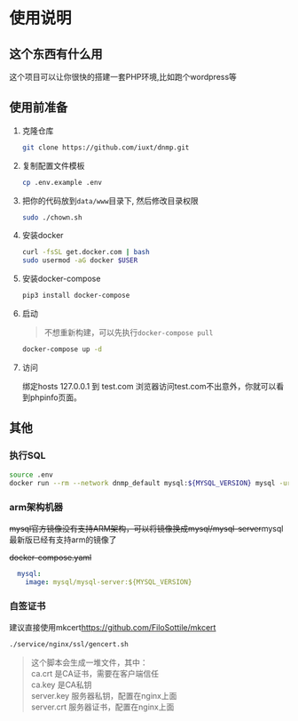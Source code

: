 # 使用说明

## 这个东西有什么用

这个项目可以让你很快的搭建一套PHP环境,比如跑个wordpress等

## 使用前准备

1. 克隆仓库

    ```bash
    git clone https://github.com/iuxt/dnmp.git
    ```

1. 复制配置文件模板

    ```bash
    cp .env.example .env
    ```

1. 把你的代码放到`data/www`目录下, 然后修改目录权限

    ```bash
    sudo ./chown.sh
    ```

1. 安装docker

    ```bash
    curl -fsSL get.docker.com | bash
    sudo usermod -aG docker $USER
    ```

1. 安装docker-compose

    ```bash
    pip3 install docker-compose
    ```

1. 启动

    > 不想重新构建，可以先执行`docker-compose pull`

    ```bash
    docker-compose up -d
    ```

1. 访问

    绑定hosts 127.0.0.1 到 test.com
    浏览器访问test.com不出意外，你就可以看到phpinfo页面。

## 其他

### 执行SQL

```bash
source .env
docker run --rm --network dnmp_default mysql:${MYSQL_VERSION} mysql -uroot -hmysql -p${MYSQL_ROOT_PASSWORD}  -e 'CREATE DATABASE `wordpress` CHARACTER SET 'utf8mb4' COLLATE 'utf8mb4_general_ci';'
```

### arm架构机器

~~mysql官方镜像没有支持ARM架构，可以将镜像换成mysql/mysql-server~~mysql最新版已经有支持arm的镜像了

~~docker-compose.yaml~~

```yaml
  mysql:
    image: mysql/mysql-server:${MYSQL_VERSION}
```

### 自签证书

建议直接使用mkcert<https://github.com/FiloSottile/mkcert>

```bash
./service/nginx/ssl/gencert.sh
```

> 这个脚本会生成一堆文件，其中：  
> ca.crt      是CA证书，需要在客户端信任  
> ca.key      是CA私钥  
> server.key  服务器私钥，配置在nginx上面  
> server.crt  服务器证书，配置在nginx上面  
